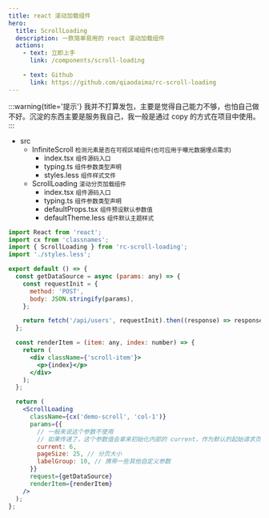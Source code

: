 ```yaml
---
title: react 滚动加载组件
hero:
  title: ScrollLoading
  description: 一款简单易用的 react 滚动加载组件
  actions:
    - text: 立即上手
      link: /components/scroll-loading

    - text: Github
      link: https://github.com/qiaodaima/rc-scroll-loading
---
```


:::warning{title='提示'}
我并不打算发包，主要是觉得自己能力不够，也怕自己做不好。沉淀的东西主要是服务我自己，我一般是通过 copy 的方式在项目中使用。
:::

<Tree>
  <ul>
    <li>
      src
      <ul>
        <li>
          InfiniteScroll
          <small>检测元素是否在可视区域组件(也可应用于曝光数据埋点需求)</small>
          <ul>
            <li>
              index.tsx
              <small>组件源码入口</small>
            </li>
            <li>
              typing.ts
              <small>组件参数类型声明</small>
            </li>
            <li>
              styles.less
              <small>组件样式文件</small>
            </li>
          </ul>
        </li>
        <li>
          ScrollLoading
          <small>滚动分页加载组件</small>
          <ul>
            <li>
              index.tsx
              <small>组件源码入口</small>
            </li>
            <li>
              typing.ts
              <small>组件参数类型声明</small>
            </li>
            <li>
              defaultProps.tsx
              <small>组件预设默认参数值</small>
            </li>
            <li>
              defaultTheme.less
              <small>组件默认主题样式</small>
            </li>
          </ul>
        </li>
      </ul>
    </li>
  </ul>
</Tree>

```jsx | pure
import React from 'react';
import cx from 'classnames';
import { ScrollLoading } from 'rc-scroll-loading';
import './styles.less';

export default () => {
  const getDataSource = async (params: any) => {
    const requestInit = {
      method: 'POST',
      body: JSON.stringify(params),
    };

    return fetch('/api/users', requestInit).then((response) => response.json());
  };

  const renderItem = (item: any, index: number) => {
    return (
      <div className={'scroll-item'}>
        <p>{index}</p>
      </div>
    );
  };

  return (
    <ScrollLoading
      className={cx('demo-scroll', 'col-1')}
      params={{
        // 一般来说这个参数不使用
        // 如果传递了，这个参数值会拿来初始化内部的 current，作为默认的起始请求页码，之后不会再读取该参数值
        current: 6,
        pageSize: 25, // 分页大小
        labelGroup: 10, // 携带一些其他自定义参数
      }}
      request={getDataSource}
      renderItem={renderItem}
    />
  );
};
```
